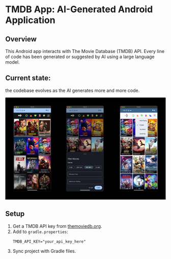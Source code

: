 # TMDB App: AI-Generated Android Application

## Overview

This Android app interacts with The Movie Database (TMDB) API. Every line of code has been generated
or suggested by AI using a large language model.

## Current state:

the codebase evolves as the AI generates more and more code.

![p4.png](docs%2Fassets%2Fp4.png)

## Setup

1. Get a TMDB API key from [themoviedb.org](https://www.themoviedb.org/).
2. Add to `gradle.properties`:
   ```
   TMDB_API_KEY="your_api_key_here"
   ```
3. Sync project with Gradle files.


